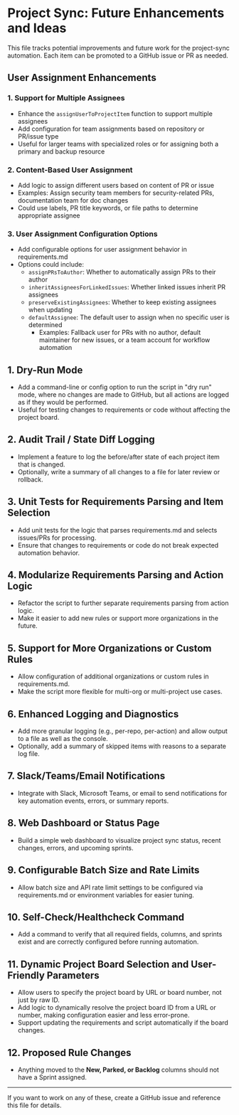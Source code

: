 # Project Sync: Future Enhancements and Ideas

This file tracks potential improvements and future work for the project-sync automation. Each item can be promoted to a GitHub issue or PR as needed.

## User Assignment Enhancements

### 1. Support for Multiple Assignees
- Enhance the `assignUserToProjectItem` function to support multiple assignees
- Add configuration for team assignments based on repository or PR/issue type
- Useful for larger teams with specialized roles or for assigning both a primary and backup resource

### 2. Content-Based User Assignment
- Add logic to assign different users based on content of PR or issue
- Examples: Assign security team members for security-related PRs, documentation team for doc changes
- Could use labels, PR title keywords, or file paths to determine appropriate assignee

### 3. User Assignment Configuration Options
- Add configurable options for user assignment behavior in requirements.md
- Options could include:
  - `assignPRsToAuthor`: Whether to automatically assign PRs to their author
  - `inheritAssigneesForLinkedIssues`: Whether linked issues inherit PR assignees
  - `preserveExistingAssignees`: Whether to keep existing assignees when updating
  - `defaultAssignee`: The default user to assign when no specific user is determined
    - Examples: Fallback user for PRs with no author, default maintainer for new issues, or a team account for workflow automation

## 1. Dry-Run Mode
- Add a command-line or config option to run the script in "dry run" mode, where no changes are made to GitHub, but all actions are logged as if they would be performed.
- Useful for testing changes to requirements or code without affecting the project board.

## 2. Audit Trail / State Diff Logging
- Implement a feature to log the before/after state of each project item that is changed.
- Optionally, write a summary of all changes to a file for later review or rollback.

## 3. Unit Tests for Requirements Parsing and Item Selection
- Add unit tests for the logic that parses requirements.md and selects issues/PRs for processing.
- Ensure that changes to requirements or code do not break expected automation behavior.

## 4. Modularize Requirements Parsing and Action Logic
- Refactor the script to further separate requirements parsing from action logic.
- Make it easier to add new rules or support more organizations in the future.

## 5. Support for More Organizations or Custom Rules
- Allow configuration of additional organizations or custom rules in requirements.md.
- Make the script more flexible for multi-org or multi-project use cases.

## 6. Enhanced Logging and Diagnostics
- Add more granular logging (e.g., per-repo, per-action) and allow output to a file as well as the console.
- Optionally, add a summary of skipped items with reasons to a separate log file.

## 7. Slack/Teams/Email Notifications
- Integrate with Slack, Microsoft Teams, or email to send notifications for key automation events, errors, or summary reports.

## 8. Web Dashboard or Status Page
- Build a simple web dashboard to visualize project sync status, recent changes, errors, and upcoming sprints.

## 9. Configurable Batch Size and Rate Limits
- Allow batch size and API rate limit settings to be configured via requirements.md or environment variables for easier tuning.

## 10. Self-Check/Healthcheck Command
- Add a command to verify that all required fields, columns, and sprints exist and are correctly configured before running automation.

## 11. Dynamic Project Board Selection and User-Friendly Parameters
- Allow users to specify the project board by URL or board number, not just by raw ID.
- Add logic to dynamically resolve the project board ID from a URL or number, making configuration easier and less error-prone.
- Support updating the requirements and script automatically if the board changes.

## 12. Proposed Rule Changes
- Anything moved to the **New, Parked, or Backlog** columns should not have a Sprint assigned.

---

If you want to work on any of these, create a GitHub issue and reference this file for details.
